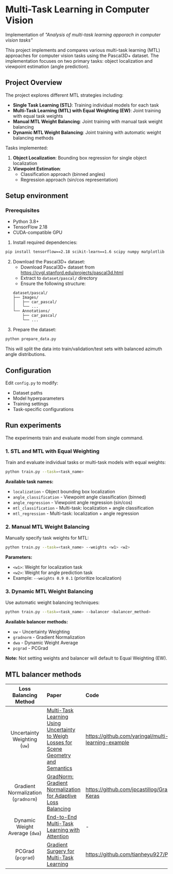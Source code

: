 # Multi-Task Learning in Computer Vision
Implementation of _*"Analysis of multi-task learning apporach in computer vision tasks"*_

This project implements and compares various multi-task learning (MTL) approaches for computer vision tasks using the Pascal3D+ dataset. The implementation focuses on two primary tasks: object localization and viewpoint estimation (angle prediction).

## Project Overview
The project explores different MTL strategies including:
- **Single Task Learning (STL)**: Training individual models for each task
- **Multi-Task Learning (MTL) with Equal Weighting (EW)**: Joint training with equal task weights
- **Manual MTL Weight Balancing**: Joint training with manual task weight balancing
- **Dynamic MTL Weight Balancing**: Joint training with automatic weight balancing methods

Tasks implemented:
1. **Object Localization**: Bounding box regression for single object localization
2. **Viewpoint Estimation**: 
   - Classification approach (binned angles)
   - Regression approach (sin/cos representation)

## Setup environment
### Prerequisites
- Python 3.8+
- TensorFlow 2.18
- CUDA-compatible GPU

1. Install required dependencies:
```bash
pip install tensorflow==2.18 scikit-learn==1.6 scipy numpy matplotlib
```

2. Download the Pascal3D+ dataset:
   - Download Pascal3D+ dataset from https://cvgl.stanford.edu/projects/pascal3d.html
   - Extract to `dataset/pascal/` directory
   - Ensure the following structure:
   ```
   dataset/pascal/
   ├── Images/
   │   ├── car_pascal/
   │   └── ...
   └── Annotations/
       ├── car_pascal/
       └── ...
   ```
3. Prepare the dataset:
```bash
python prepare_data.py
```

This will split the data into train/validation/test sets with balanced azimuth angle distributions.

## Configuration
Edit `config.py` to modify:
- Dataset paths
- Model hyperparameters
- Training settings
- Task-specific configurations

## Run experiments
The experiments train and evaluate model from single command.

### 1. STL and MTL with Equal Weighting
Train and evaluate individual tasks or multi-task models with equal weights:

```bash
python train.py --task=<task_name>
```

**Available task names:**
- `localization` - Object bounding box localization
- `angle_classification` - Viewpoint angle classification (binned)
- `angle_regression` - Viewpoint angle regression (sin/cos)
- `mtl_classification` - Multi-task: localization + angle classification
- `mtl_regression` - Multi-task: localization + angle regression

### 2. Manual MTL Weight Balancing
Manually specify task weights for MTL:

```bash
python train.py --task=<task_name> --weights <w1> <w2>
```

**Parameters:**
- `<w1>`: Weight for localization task
- `<w2>`: Weight for angle prediction task
- Example: `--weights 0.9 0.1` (prioritize localization)

### 3. Dynamic MTL Weight Balancing
Use automatic weight balancing techniques:

```bash
python train.py --task=<task_name> --balancer <balancer_method>
```

**Available balancer methods:**
- `uw` - Uncertainty Weighting
- `gradnorm` - Gradient Normalization
- `dwa` - Dynamic Weight Average
- `pcgrad` - PCGrad

**Note:** Not setting weights and balancer will default to Equal Weighting (EW).

## MTL balancer methods 

| Loss Balancing Method | Paper | Code |
|:---------------------:|:------|:------------|
| Uncertainty Weighting (`uw`) | [Multi-Task Learning Using Uncertainty to Weigh Losses for Scene Geometry and Semantics](https://arxiv.org/pdf/1705.07115v3.pdf) | https://github.com/yaringal/multi-task-learning-example |
| Gradient Normalization (`gradnorm`) | [GradNorm: Gradient Normalization for Adaptive Loss Balancing](https://arxiv.org/abs/1711.02257) | https://github.com/jpcastillog/GradNorm-Keras |
| Dynamic Weight Average (`dwa`) | [End-to-End Multi-Task Learning with Attention](https://arxiv.org/abs/1803.10704) | - |
| PCGrad (`pcgrad`) | [Gradient Surgery for Multi-Task Learning](https://arxiv.org/abs/2001.06782) | https://github.com/tianheyu927/PCGrad |